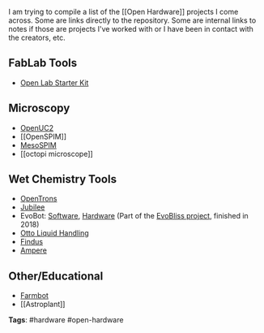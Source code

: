 I am trying to compile a list of the [[Open Hardware]] projects I come across. Some are links directly to the repository. Some are internal links to notes if those are projects I've worked with or I have been in contact with the creators, etc. 
## FabLab Tools
- [Open Lab Starter Kit](https://github.com/Open-Lab-Starter-Kit?ref=openscienceshop.org)

## Microscopy
- [OpenUC2](https://github.com/openUC2/UC2-GIT)
- [[OpenSPIM]]
- [MesoSPIM](https://github.com/mesoSPIM)
- [[octopi microscope]]

## Wet Chemistry Tools
- [OpenTrons](https://github.com/Opentrons)
- [Jubilee](https://github.com/machineagency/jubilee)
- EvoBot: [Software](https://bitbucket.org/afaina/evobliss-software/src/master/), [Hardware](https://bitbucket.org/afaina/evobliss-hardware/src/master/) (Part of the [EvoBliss project](https://blogit.itu.dk/evoblissproject/), finished in 2018) 
- [Otto Liquid Handling](https://github.com/DrD-Flo/OTTO)
- [Findus](https://github.com/FBarthels/FINDUS)
- [Ampere](https://github.com/Jehadabed/AMPERE)
## Other/Educational
- [Farmbot](https://github.com/farmbot)
- [[Astroplant]]


**Tags**: #hardware #open-hardware 
